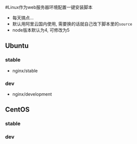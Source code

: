 #Linux作为web服务器环境配置一键安装脚本

- 每天搞点...
- 默认用阿里云国内使用, 需要换的话就自己改下脚本里的`source`
- node版本默认为4, 可修改为5


## Ubuntu

### stable

- nginx/stable

### dev

- nginx/development

## CentOS

### stable

### dev

